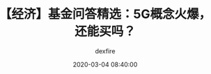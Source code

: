 ---
layout: post
current: post
cover: 20180613012620675.jpg
navigation: True
title: 【经济】基金问答精选：5G概念火爆，还能买吗？
date: 2020-03-04 08:40:00
tags: [idea, article]
class: post-template
subclass: 'post idea article'
author: dexfire
comments: True
---